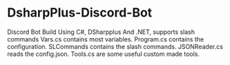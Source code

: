 # DsharpPlus-Discord-Bot
Discord Bot Build Using C#, DSharpplus And .NET, supports slash commands
Vars.cs contains most variables.
Program.cs contains the configuration.
SLCommands contains the slash commands.
JSONReader.cs reads the config.json.
Tools.cs are some useful custom made tools.
